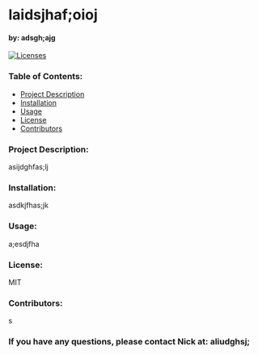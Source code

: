 # laidsjhaf;oioj

#### by: adsgh;ajg

[![Licenses](https://img.shields.io/badge/License-MIT-blue.svg)](https://opensource.org/licenses/MIT)

### **Table of Contents:**
- [Project Description](#project-description)
- [Installation](#installation)
- [Usage](#usage)
- [License](#license)
- [Contributors](#contributors)

### **Project Description:**  
asijdghfas;lj

### **Installation:**  
asdkjfhas;jk

### **Usage:**
a;esdjfha

### **License:**
MIT

### **Contributors:**  
s

### If you have any questions, please contact Nick at: aliudghsj;